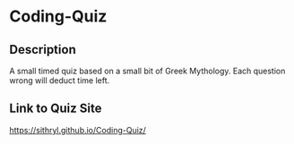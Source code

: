 # Coding-Quiz

## Description

A small timed quiz based on a small bit of Greek Mythology. Each question wrong will deduct time left.


## Link to Quiz Site
https://sithryl.github.io/Coding-Quiz/